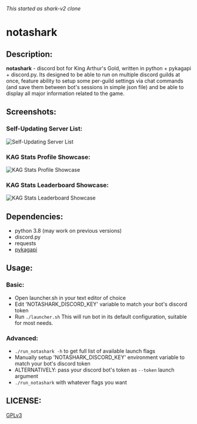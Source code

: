 *This started as shark-v2 clone*

# notashark

## Description:

**notashark** -  discord bot for King Arthur's Gold, written in python + pykagapi + discord.py. Its designed to be able to run on multiple discord guilds at once, feature ability to setup some per-guild settings via chat commands (and save them between bot's sessions in simple json file) and be able to display all major information related to the game.

## Screenshots:

### Self-Updating Server List:

![Self-Updating Server List](https://i.fiery.me/oHYFM.png?raw=true)

### KAG Stats Profile Showcase:

![KAG Stats Profile Showcase](https://i.fiery.me/OJ5wK.png?raw=true)

### KAG Stats Leaderboard Showcase:

![KAG Stats Leaderboard Showcase](https://i.fiery.me/QlR52.png?raw=true)

## Dependencies:

- python 3.8 (may work on previous versions)
- discord.py
- requests
- [pykagapi](https://github.com/moonburnt/pykagapi)

## Usage:

### Basic:

- Open launcher.sh in your text editor of choice
- Edit 'NOTASHARK_DISCORD_KEY' variable to match your bot's discord token
- Run `./launcher.sh`
This will run bot in its default configuration, suitable for most needs.

### Advanced:
- `./run_notashark -h` to get full list of available launch flags
- Manually setup 'NOTASHARK_DISCORD_KEY' environment variable to match your bot's discord token
- ALTERNATIVELY: pass your discord bot's token as `--token` launch argument
- `./run_notashark` with whatever flags you want

## LICENSE:

[GPLv3](LICENSE)

